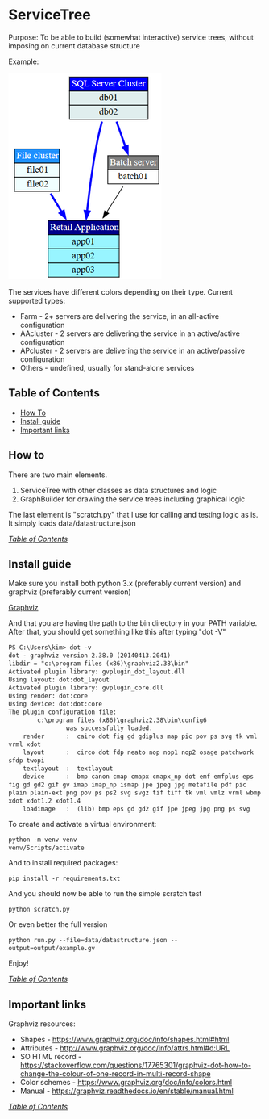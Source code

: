 # ServiceTree

Purpose: To be able to build (somewhat interactive) service trees, without imposing on current database structure

Example:

![Example](data/example.png)

The services have different colors depending on their type. Current supported types:

* Farm - 2+ servers are delivering the service, in an all-active configuration
* AAcluster - 2 servers are delivering the service in an active/active configuration
* APcluster - 2 servers are delivering the service in an active/passive configuration
* Others - undefined, usually for stand-alone services

## Table of Contents

* [How To](#how-to)
* [Install guide](#install-guide)
* [Important links](#important-links)

## How to

There are two main elements.

1. ServiceTree with other classes as data structures and logic
1. GraphBuilder for drawing the service trees including graphical logic

The last element is "scratch.py" that I use for calling and testing logic as is. It simply loads data/datastructure.json

*[Table of Contents](#table-of-contents)*

## Install guide

Make sure you install both python 3.x (preferably current version) and graphviz (preferably current version)

[Graphviz](https://graphviz.gitlab.io/_pages/Download/Download_windows.html)

And that you are having the path to the bin directory in your PATH variable. After that, you should get something
like this after typing "dot -V"

    PS C:\Users\kim> dot -v
    dot - graphviz version 2.38.0 (20140413.2041)
    libdir = "c:\program files (x86)\graphviz2.38\bin"
    Activated plugin library: gvplugin_dot_layout.dll
    Using layout: dot:dot_layout
    Activated plugin library: gvplugin_core.dll
    Using render: dot:core
    Using device: dot:dot:core
    The plugin configuration file:
            c:\program files (x86)\graphviz2.38\bin\config6
                    was successfully loaded.
        render      :  cairo dot fig gd gdiplus map pic pov ps svg tk vml vrml xdot
        layout      :  circo dot fdp neato nop nop1 nop2 osage patchwork sfdp twopi
        textlayout  :  textlayout
        device      :  bmp canon cmap cmapx cmapx_np dot emf emfplus eps fig gd gd2 gif gv imap imap_np ismap jpe jpeg jpg metafile pdf pic plain plain-ext png pov ps ps2 svg svgz tif tiff tk vml vmlz vrml wbmp xdot xdot1.2 xdot1.4
        loadimage   :  (lib) bmp eps gd gd2 gif jpe jpeg jpg png ps svg

To create and activate a virtual environment:

    python -m venv venv
    venv/Scripts/activate

And to install required packages:

    pip install -r requirements.txt

And you should now be able to run the simple scratch test

    python scratch.py

Or even better the full version

    python run.py --file=data/datastructure.json --output=output/example.gv

Enjoy!

*[Table of Contents](#table-of-contents)*

## Important links

Graphviz resources:

* Shapes - <https://www.graphviz.org/doc/info/shapes.html#html>
* Attributes - <http://www.graphviz.org/doc/info/attrs.html#d:URL>
* SO HTML record - <https://stackoverflow.com/questions/17765301/graphviz-dot-how-to-change-the-colour-of-one-record-in-multi-record-shape>
* Color schemes - <https://www.graphviz.org/doc/info/colors.html>
* Manual - <https://graphviz.readthedocs.io/en/stable/manual.html>

*[Table of Contents](#table-of-contents)*

